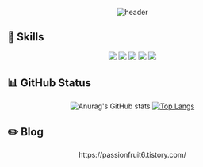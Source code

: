 <div align="center">

![header](https://capsule-render.vercel.app/api?type=cylinder&color=afaad3&height=150&section=header&text=Mia's%20GitHub&fontColor=ffffff&fontSize=70&animation=fadeIn&fontAlignY=55)

</div>
 

<h2>📎 Skills</h2>

<div align="center">
<img src="https://img.shields.io/badge/HTML-E34F26?style=for-the-badge&logo=html5&logoColor=white">
<img src="https://img.shields.io/badge/CSS-1572B6?style=for-the-badge&logo=css3&logoColor=white">
<img src="https://img.shields.io/badge/JavaScript-F7DF1E?style=for-the-badge&logo=javascript&logoColor=white">
<img src="https://img.shields.io/badge/React-61DAF8?style=for-the-badge&logo=React&logoColor=white">  
<img src="https://img.shields.io/badge/github-181717?style=for-the-badge&logo=github&logoColor=white"> 
</div>

<h2>📊 GitHub Status</h2>
<div align="center">
  
![Anurag's GitHub stats](https://github-readme-stats.vercel.app/api?username=Passionhruit&show_icons=true&theme=transparent)
[![Top Langs](https://github-readme-stats.vercel.app/api/top-langs/?username=Passionhruit&layout=compact)](https://github.com/anuraghazra/github-readme-stats)
</div>

<h2>✏️ Blog</h2>

<div align="center">
  https://passionfruit6.tistory.com/
</div>
